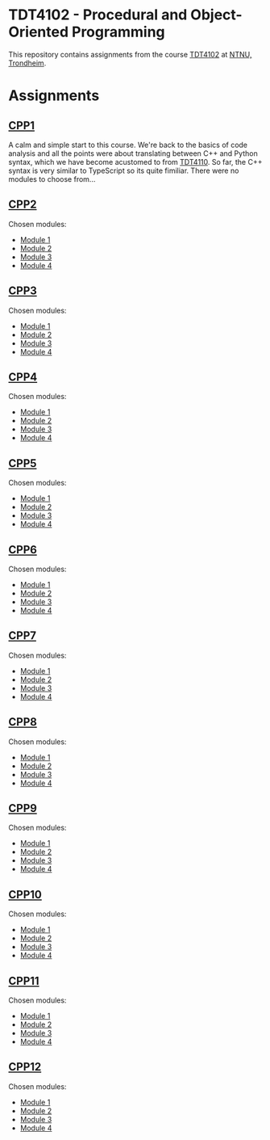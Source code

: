 # TDT4102 - Procedural and Object-Oriented Programming
This repository contains assignments from the course [TDT4102](https://www.ntnu.edu/studies/courses/TDT4102) at [NTNU, Trondheim](https://www.ntnu.edu).

# Assignments

## [CPP1](https://github.com/ipeglin/TDT4102/tree/master/Assignments/cpp-assignment-01)
A calm and simple start to this course. We're back to the basics of code analysis and all the points were about translating between C++ and Python syntax, which we have become acustomed to from [TDT4110](https://www.ntnu.edu/studies/courses/TDT4110). So far, the C++ syntax is very similar to TypeScript so its quite fimiliar. There were no modules to choose from...

## [CPP2](https://github.com/ipeglin/TDT4102/tree/master/Assignments/)
Chosen modules:
* [Module 1](https://github.com/ipeglin/TDT4102/tree/master/Assignments/)
* [Module 2](https://github.com/ipeglin/TDT4102/tree/master/Assignments/)
* [Module 3](https://github.com/ipeglin/TDT4102/tree/master/Assignments/)
* [Module 4](https://github.com/ipeglin/TDT4102/tree/master/Assignments/)

## [CPP3](https://github.com/ipeglin/TDT4102/tree/master/Assignments/)
Chosen modules:
* [Module 1](https://github.com/ipeglin/TDT4102/tree/master/Assignments/)
* [Module 2](https://github.com/ipeglin/TDT4102/tree/master/Assignments/)
* [Module 3](https://github.com/ipeglin/TDT4102/tree/master/Assignments/)
* [Module 4](https://github.com/ipeglin/TDT4102/tree/master/Assignments/)

## [CPP4](https://github.com/ipeglin/TDT4102/tree/master/Assignments/)
Chosen modules:
* [Module 1](https://github.com/ipeglin/TDT4102/tree/master/Assignments/)
* [Module 2](https://github.com/ipeglin/TDT4102/tree/master/Assignments/)
* [Module 3](https://github.com/ipeglin/TDT4102/tree/master/Assignments/)
* [Module 4](https://github.com/ipeglin/TDT4102/tree/master/Assignments/)

## [CPP5](https://github.com/ipeglin/TDT4102/tree/master/Assignments/)
Chosen modules:
* [Module 1](https://github.com/ipeglin/TDT4102/tree/master/Assignments/)
* [Module 2](https://github.com/ipeglin/TDT4102/tree/master/Assignments/)
* [Module 3](https://github.com/ipeglin/TDT4102/tree/master/Assignments/)
* [Module 4](https://github.com/ipeglin/TDT4102/tree/master/Assignments/)

## [CPP6](https://github.com/ipeglin/TDT4102/tree/master/Assignments/)
Chosen modules:
* [Module 1](https://github.com/ipeglin/TDT4102/tree/master/Assignments/)
* [Module 2](https://github.com/ipeglin/TDT4102/tree/master/Assignments/)
* [Module 3](https://github.com/ipeglin/TDT4102/tree/master/Assignments/)
* [Module 4](https://github.com/ipeglin/TDT4102/tree/master/Assignments/)

## [CPP7](https://github.com/ipeglin/TDT4102/tree/master/Assignments/)
Chosen modules:
* [Module 1](https://github.com/ipeglin/TDT4102/tree/master/Assignments/)
* [Module 2](https://github.com/ipeglin/TDT4102/tree/master/Assignments/)
* [Module 3](https://github.com/ipeglin/TDT4102/tree/master/Assignments/)
* [Module 4](https://github.com/ipeglin/TDT4102/tree/master/Assignments/)

## [CPP8](https://github.com/ipeglin/TDT4102/tree/master/Assignments/)
Chosen modules:
* [Module 1](https://github.com/ipeglin/TDT4102/tree/master/Assignments/)
* [Module 2](https://github.com/ipeglin/TDT4102/tree/master/Assignments/)
* [Module 3](https://github.com/ipeglin/TDT4102/tree/master/Assignments/)
* [Module 4](https://github.com/ipeglin/TDT4102/tree/master/Assignments/)

## [CPP9](https://github.com/ipeglin/TDT4102/tree/master/Assignments/)
Chosen modules:
* [Module 1](https://github.com/ipeglin/TDT4102/tree/master/Assignments/)
* [Module 2](https://github.com/ipeglin/TDT4102/tree/master/Assignments/)
* [Module 3](https://github.com/ipeglin/TDT4102/tree/master/Assignments/)
* [Module 4](https://github.com/ipeglin/TDT4102/tree/master/Assignments/)

## [CPP10](https://github.com/ipeglin/TDT4102/tree/master/Assignments/)
Chosen modules:
* [Module 1](https://github.com/ipeglin/TDT4102/tree/master/Assignments/)
* [Module 2](https://github.com/ipeglin/TDT4102/tree/master/Assignments/)
* [Module 3](https://github.com/ipeglin/TDT4102/tree/master/Assignments/)
* [Module 4](https://github.com/ipeglin/TDT4102/tree/master/Assignments/)

## [CPP11](https://github.com/ipeglin/TDT4102/tree/master/Assignments/)
Chosen modules:
* [Module 1](https://github.com/ipeglin/TDT4102/tree/master/Assignments/)
* [Module 2](https://github.com/ipeglin/TDT4102/tree/master/Assignments/)
* [Module 3](https://github.com/ipeglin/TDT4102/tree/master/Assignments/)
* [Module 4](https://github.com/ipeglin/TDT4102/tree/master/Assignments/)

## [CPP12](https://github.com/ipeglin/TDT4102/tree/master/Assignments/)
Chosen modules:
* [Module 1](https://github.com/ipeglin/TDT4102/tree/master/Assignments/)
* [Module 2](https://github.com/ipeglin/TDT4102/tree/master/Assignments/)
* [Module 3](https://github.com/ipeglin/TDT4102/tree/master/Assignments/)
* [Module 4](https://github.com/ipeglin/TDT4102/tree/master/Assignments/)